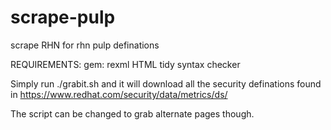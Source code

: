 # scrape-pulp
scrape RHN for rhn pulp definations

REQUIREMENTS:
gem: rexml
HTML tidy syntax checker 

Simply run ./grabit.sh and it will download all the security definations found in https://www.redhat.com/security/data/metrics/ds/

The script can be changed to grab alternate pages though.

